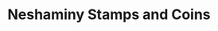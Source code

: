 ---
title: "Neshaminy Stamps and Coins"
url: /bensalem/neshaminy-stamps-and-coins/
shop: Sammler
---